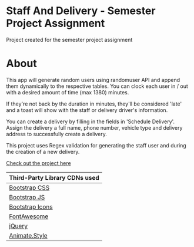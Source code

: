 # Staff And Delivery - Semester Project Assignment
Project created for the semester project assignment

# About
This app will generate random users using randomuser API and append them dynamically to the respective tables. 
You can clock each user in / out with a desired amount of time (max 1380) minutes. 

If they're not back by the duration in minutes, they'll be considered 'late' and a toast will show with the staff or delivery driver's information.

You can create a delivery by filling in the fields in 'Schedule Delivery'. 
Assign the delivery a full name, phone number, vehicle type and delivery address to successfully create a delivery. 

This project uses Regex validation for generating the staff user and during the creation of a new delivery. 

[Check out the project here](https://staff-and-delivery.netlify.app/)

|Third-Party Library CDNs used|
|-----|
|[Bootstrap CSS](https://cdn.jsdelivr.net/npm/bootstrap@5.2.3/dist/css/bootstrap.min.css)|
|[Bootstrap JS](https://cdnjs.cloudflare.com/ajax/libs/bootstrap/5.2.3/js/bootstrap.bundle.min.js)|
|[Bootstrap Icons](https://cdn.jsdelivr.net/npm/bootstrap-icons@1.11.1/font/bootstrap-icons.css)|
|[FontAwesome](https://kit.fontawesome.com/bfb54975b7.js)|
|[jQuery](https://code.jquery.com/jquery-3.7.1.min.js)|
|[Animate.Style](https://cdnjs.cloudflare.com/ajax/libs/animate.css/4.1.1/animate.min.css)|
